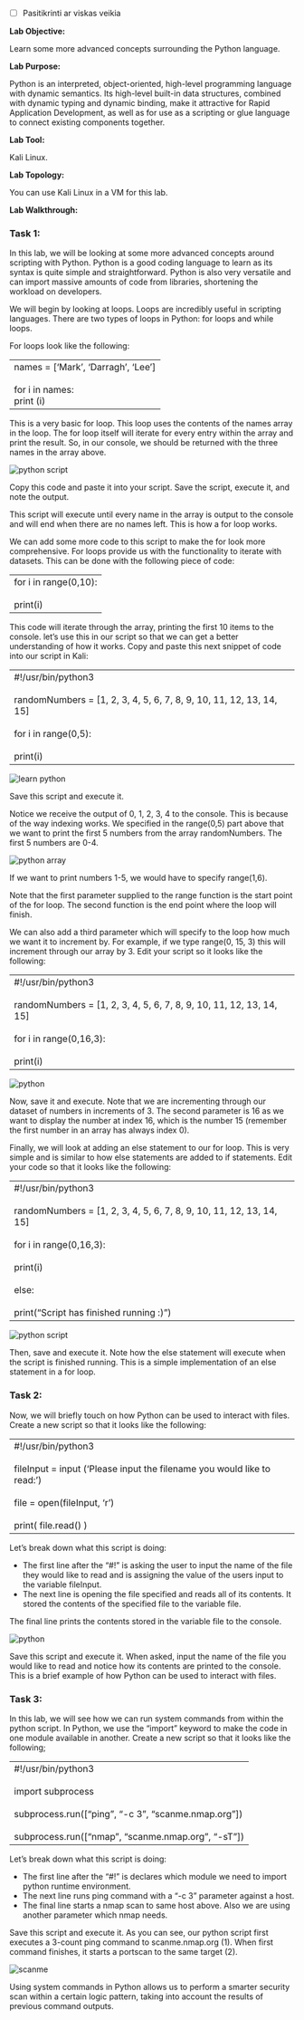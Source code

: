 - [ ] Pasitikrinti ar viskas veikia

**Lab Objective:**

Learn some more advanced concepts surrounding the Python language.

**Lab Purpose:**

Python is an interpreted, object-oriented, high-level programming language with dynamic semantics. Its high-level built-in data structures, combined with dynamic typing and dynamic binding, make it attractive for Rapid Application Development, as well as for use as a scripting or glue language to connect existing components together.

**Lab Tool:**

Kali Linux.

**Lab Topology:**

You can use Kali Linux in a VM for this lab.

**Lab Walkthrough:**

### Task 1:

In this lab, we will be looking at some more advanced concepts around scripting with Python. Python is a good coding language to learn as its syntax is quite simple and straightforward. Python is also very versatile and can import massive amounts of code from libraries, shortening the workload on developers.

We will begin by looking at loops. Loops are incredibly useful in scripting languages. There are two types of loops in Python: for loops and while loops.

For loops look like the following:

|   |
|---|
|names = [‘Mark’, ‘Darragh’, ‘Lee’]<br><br>for i in names:  <br>print (i)|

This is a very basic for loop. This loop uses the contents of the names array in the loop. The for loop itself will iterate for every entry within the array and print the result. So, in our console, we should be returned with the three names in the array above.

![python script](attachements/python_script-2.png)

Copy this code and paste it into your script. Save the script, execute it, and note the output.

This script will execute until every name in the array is output to the console and will end when there are no names left. This is how a for loop works.

We can add some more code to this script to make the for look more comprehensive. For loops provide us with the functionality to iterate with datasets. This can be done with the following piece of code:

|   |
|---|
|for i in range(0,10):<br><br>print(i)|

This code will iterate through the array, printing the first 10 items to the console. let’s use this in our script so that we can get a better understanding of how it works. Copy and paste this next snippet of code into our script in Kali:

|   |
|---|
|#!/usr/bin/python3<br><br>randomNumbers = [1, 2, 3, 4, 5, 6, 7, 8, 9, 10, 11, 12, 13, 14, 15]<br><br>for i in range(0,5):<br><br>print(i)|

![learn python](attachements/learn_python-4.png)

Save this script and execute it.

Notice we receive the output of 0, 1, 2, 3, 4 to the console. This is because of the way indexing works. We specified in the range(0,5) part above that we want to print the first 5 numbers from the array randomNumbers. The first 5 numbers are 0-4.

![python array](attachements/python_array.png)

If we want to print numbers 1-5, we would have to specify range(1,6).

Note that the first parameter supplied to the range function is the start point of the for loop. The second function is the end point where the loop will finish.

We can also add a third parameter which will specify to the loop how much we want it to increment by. For example, if we type range(0, 15, 3) this will increment through our array by 3. Edit your script so it looks like the following:

|   |
|---|
|#!/usr/bin/python3<br><br>randomNumbers = [1, 2, 3, 4, 5, 6, 7, 8, 9, 10, 11, 12, 13, 14, 15]<br><br>for i in range(0,16,3):<br><br>print(i)|

![python](attachements/python.png)

Now, save it and execute. Note that we are incrementing through our dataset of numbers in increments of 3. The second parameter is 16 as we want to display the number at index 16, which is the number 15 (remember the first number in an array has always index 0).

Finally, we will look at adding an else statement to our for loop. This is very simple and is similar to how else statements are added to if statements. Edit your code so that it looks like the following:

|   |
|---|
|#!/usr/bin/python3<br><br>randomNumbers = [1, 2, 3, 4, 5, 6, 7, 8, 9, 10, 11, 12, 13, 14, 15]<br><br>for i in range(0,16,3):<br><br>print(i)<br><br>else:<br><br>print(“Script has finished running :)”)|

![python script](attachements/python_script-1.png)

Then, save and execute it. Note how the else statement will execute when the script is finished running. This is a simple implementation of an else statement in a for loop.

### Task 2:

Now, we will briefly touch on how Python can be used to interact with files. Create a new script so that it looks like the following:

|   |
|---|
|#!/usr/bin/python3<br><br>fileInput = input (‘Please input the filename you would like to read:’)<br><br>file = open(fileInput, ‘r’)<br><br>print( file.read() )|

Let’s break down what this script is doing:

- The first line after the “#!” is asking the user to input the name of the file they would like to read and is assigning the value of the users input to the variable fileInput.
- The next line is opening the file specified and reads all of its contents. It stored the contents of the specified file to the variable file.

The final line prints the contents stored in the variable file to the console.

![python](attachements/python-1.png)

Save this script and execute it. When asked, input the name of the file you would like to read and notice how its contents are printed to the console. This is a brief example of how Python can be used to interact with files.

### Task 3:

In this lab, we will see how we can run system commands from within the python script. In Python, we use the “import” keyword to make the code in one module available in another. Create a new script so that it looks like the following;

|   |
|---|
|#!/usr/bin/python3<br><br>import subprocess<br><br>subprocess.run([“ping”, “-c 3”, “scanme.nmap.org”])<br><br>subprocess.run([“nmap”, “scanme.nmap.org”, “-sT”])|

Let’s break down what this script is doing:

- The first line after the “#!” is declares which module we need to import python runtime environment.
- The next line runs ping command with a “-c 3” parameter against a host.
- The final line starts a nmap scan to same host above. Also we are using another parameter which nmap needs.

Save this script and execute it. As you can see, our python script first executes a 3-count ping command to scanme.nmap.org (1). When first command finishes, it starts a portscan to the same target (2).

![scanme](attachements/scanme-1.png)

Using system commands in Python allows us to perform a smarter security scan within a certain logic pattern, taking into account the results of previous command outputs.